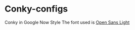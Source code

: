 # Conky-configs
Conky in Google Now Style
The font used is <a class="external" href="http://www.deviantart.com/users/outgoing?http://opensans.com/">Open Sans Light</a>
